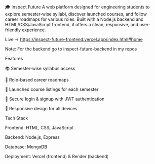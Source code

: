 🎓 Inspect Future A web platform designed for engineering students to explore semester-wise syllabi, discover launched courses, and follow career roadmaps for various roles. Built with a Node.js backend and HTML/CSS/JavaScript frontend, it offers a clean, responsive, and user-friendly experience.

Live -> https://inspect-future-frontend.vercel.app/index.html#home

Note: For the backend go to inspect-future-backend in my repos

Features

📚 Semester-wise syllabus access

🎯 Role-based career roadmaps

📜 Launched course listings for each semester

🔐 Secure login & signup with JWT authentication

📱 Responsive design for all devices

Tech Stack

Frontend: HTML, CSS, JavaScript

Backend: Node.js, Express

Database: MongoDB

Deployment: Vercel (frontend) & Render (backend)
